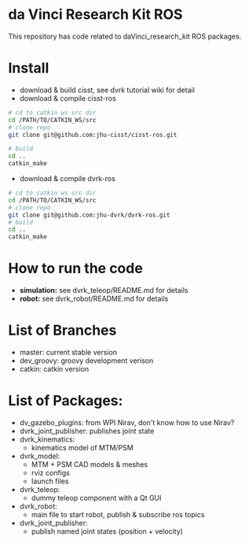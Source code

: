 da Vinci Research Kit ROS
====================
This repository has code related to daVinci\_research\_kit ROS packages. 

# Install 
* download & build cisst, see dvrk tutorial wiki for detail 
* download & compile cisst-ros

```sh
# cd to catkin ws src dir
cd /PATH/TO/CATKIN_WS/src
# clone repo
git clone git@github.com:jhu-cisst/cisst-ros.git

# build 
cd ..
catkin_make
```
* download & compile dvrk-ros

```sh
# cd to catkin ws src dir
cd /PATH/TO/CATKIN_WS/src
# clone repo
git clone git@github.com:jhu-dvrk/dvrk-ros.git
# build 
cd ..
catkin_make
```

# How to run the code
* **simulation:** see dvrk_teleop/README.md for details
* **robot:** see dvrk_robot/README.md for details 

# List of Branches
* master: current stable version
* dev\_groovy: groovy development verison
* catkin: catkin version 

# List of Packages:
* dv\_gazebo\_plugins: from WPI Nirav, don't know how to use Nirav? 
* dvrk\_joint\_publisher: publishes joint state
* dvrk_kinematics:
  * kinematics model of MTM/PSM
* dvrk_model:
  * MTM + PSM CAD models & meshes
  * rviz configs
  * launch files
* dvrk_teleop:
  * dummy teleop component with a Qt GUI
* dvrk_robot: 
  * main file to start robot, publish & subscribe ros topics 
* dvrk\_joint\_publisher:
  * publish named joint states (position + velocity)
